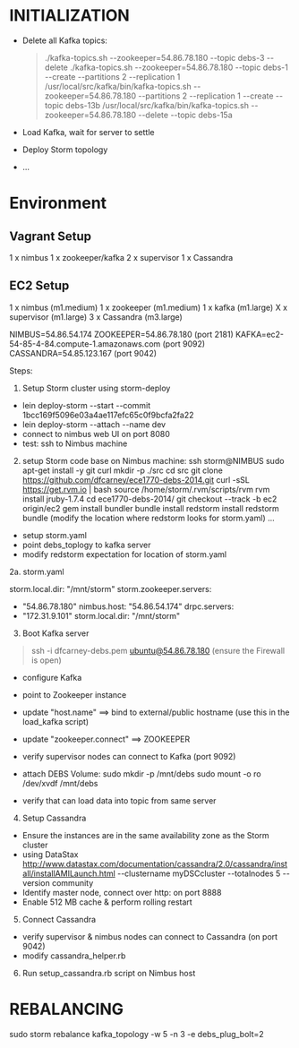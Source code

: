# INITIALIZATION

- Delete all Kafka topics:
  > ./kafka-topics.sh --zookeeper=54.86.78.180 --topic debs-3 --delete
  > ./kafka-topics.sh --zookeeper=54.86.78.180 --topic debs-1 --create --partitions 2 --replication 1
  > /usr/local/src/kafka/bin/kafka-topics.sh --zookeeper=54.86.78.180 --partitions 2 --replication 1 --create --topic debs-13b
  > /usr/local/src/kafka/bin/kafka-topics.sh --zookeeper=54.86.78.180 --delete --topic debs-15a



- Load Kafka, wait for server to settle

- Deploy Storm topology

- ...

# Environment

## Vagrant Setup

  1 x nimbus
  1 x zookeeper/kafka
  2 x supervisor
  1 x Cassandra

## EC2 Setup

  1 x nimbus (m1.medium)
  1 x zookeeper (m1.medium)
  1 x kafka (m1.large)
  X x supervisor (m1.large)
  3 x Cassandra (m3.large)

NIMBUS=54.86.54.174
ZOOKEEPER=54.86.78.180 (port 2181)
KAFKA=ec2-54-85-4-84.compute-1.amazonaws.com (port 9092)
CASSANDRA=54.85.123.167 (port 9042)

Steps:

1. Setup Storm cluster using storm-deploy
 - lein deploy-storm --start --commit 1bcc169f5096e03a4ae117efc65c0f9bcfa2fa22
 - lein deploy-storm --attach --name dev
 - connect to nimbus web UI on port 8080
 - test: ssh to Nimbus machine

2. setup Storm code base on Nimbus machine:
  ssh storm@NIMBUS
  sudo apt-get install -y git curl
  mkdir -p ./src
  cd src
  git clone https://github.com/dfcarney/ece1770-debs-2014.git
  curl -sSL https://get.rvm.io | bash
  source /home/storm/.rvm/scripts/rvm
  rvm install jruby-1.7.4
  cd ece1770-debs-2014/
  git checkout --track -b ec2 origin/ec2
  gem install bundler
  bundle install
  redstorm install
  redstorm bundle
  (modify the location where redstorm looks for storm.yaml)
    ...
 - setup storm.yaml
 - point debs_toplogy to kafka server
 - modify redstorm expectation for location of storm.yaml

2a. storm.yaml

storm.local.dir: "/mnt/storm"
storm.zookeeper.servers:
  - "54.86.78.180"
nimbus.host: "54.86.54.174"
drpc.servers:
  - "172.31.9.101"
storm.local.dir: "/mnt/storm"

3. Boot Kafka server
 > ssh -i dfcarney-debs.pem  ubuntu@54.86.78.180 (ensure the Firewall is open)

 - configure Kafka
  - point to Zookeeper instance
  - update "host.name" ==> bind to external/public hostname (use this in the load_kafka script)
  - update "zookeeper.connect" ==> ZOOKEEPER
  - verify supervisor nodes can connect to Kafka (port 9092)

  - attach DEBS Volume:
    sudo mkdir -p /mnt/debs
    sudo mount -o ro /dev/xvdf /mnt/debs
  - verify that can load data into topic from same server

4. Setup Cassandra
 - Ensure the instances are in the same availability zone as the Storm cluster
 - using DataStax http://www.datastax.com/documentation/cassandra/2.0/cassandra/install/installAMILaunch.html
   --clustername myDSCcluster --totalnodes 5 --version community
 - Identify master node, connect over http: on port 8888
 - Enable 512 MB cache & perform rolling restart

5. Connect Cassandra
  - verify supervisor & nimbus nodes can connect to Cassandra (on port 9042)
  - modify cassandra_helper.rb

6. Run setup_cassandra.rb script on Nimbus host


# REBALANCING

sudo storm rebalance kafka_topology -w 5 -n 3 -e debs_plug_bolt=2

